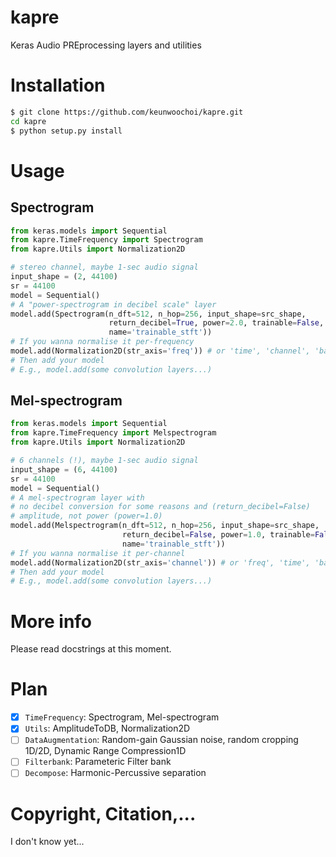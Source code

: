 # kapre
Keras Audio PREprocessing layers and utilities 

# Installation
```bash
$ git clone https://github.com/keunwoochoi/kapre.git
cd kapre
$ python setup.py install
```

# Usage

## Spectrogram
```python
from keras.models import Sequential
from kapre.TimeFrequency import Spectrogram
from kapre.Utils import Normalization2D

# stereo channel, maybe 1-sec audio signal
input_shape = (2, 44100) 
sr = 44100
model = Sequential()
# A "power-spectrogram in decibel scale" layer
model.add(Spectrogram(n_dft=512, n_hop=256, input_shape=src_shape, 
                      return_decibel=True, power=2.0, trainable=False,
                      name='trainable_stft'))
# If you wanna normalise it per-frequency
model.add(Normalization2D(str_axis='freq')) # or 'time', 'channel', 'batch', 'data_sample'
# Then add your model
# E.g., model.add(some convolution layers...)
```

## Mel-spectrogram
```python
from keras.models import Sequential
from kapre.TimeFrequency import Melspectrogram
from kapre.Utils import Normalization2D

# 6 channels (!), maybe 1-sec audio signal
input_shape = (6, 44100) 
sr = 44100
model = Sequential()
# A mel-spectrogram layer with
# no decibel conversion for some reasons and (return_decibel=False)
# amplitude, not power (power=1.0)
model.add(Melspectrogram(n_dft=512, n_hop=256, input_shape=src_shape, 
                         return_decibel=False, power=1.0, trainable=False,
                         name='trainable_stft'))
# If you wanna normalise it per-channel
model.add(Normalization2D(str_axis='channel')) # or 'freq', 'time', 'batch', 'data_sample'
# Then add your model
# E.g., model.add(some convolution layers...)
```

# More info
Please read docstrings at this moment.

# Plan

  - [x] `TimeFrequency`: Spectrogram, Mel-spectrogram
  - [x] `Utils`: AmplitudeToDB, Normalization2D
  - [ ] `DataAugmentation`: Random-gain Gaussian noise, random cropping 1D/2D, Dynamic Range Compression1D
  - [ ] `Filterbank`: Parameteric Filter bank
  - [ ] `Decompose`: Harmonic-Percussive separation

# Copyright, Citation,...

I don't know yet...
